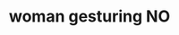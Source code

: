 ---
layout: people&body
title: woman gesturing NO
emoji: woman_gesturing_no
permalink: 🙅‍♀️.html
image: assets/img/3moji/woman_gesturing_no.png
---